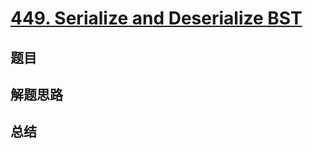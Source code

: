 # [449. Serialize and Deserialize BST](https://leetcode.com/problems/serialize-and-deserialize-bst/)

## 题目


## 解题思路


## 总结


